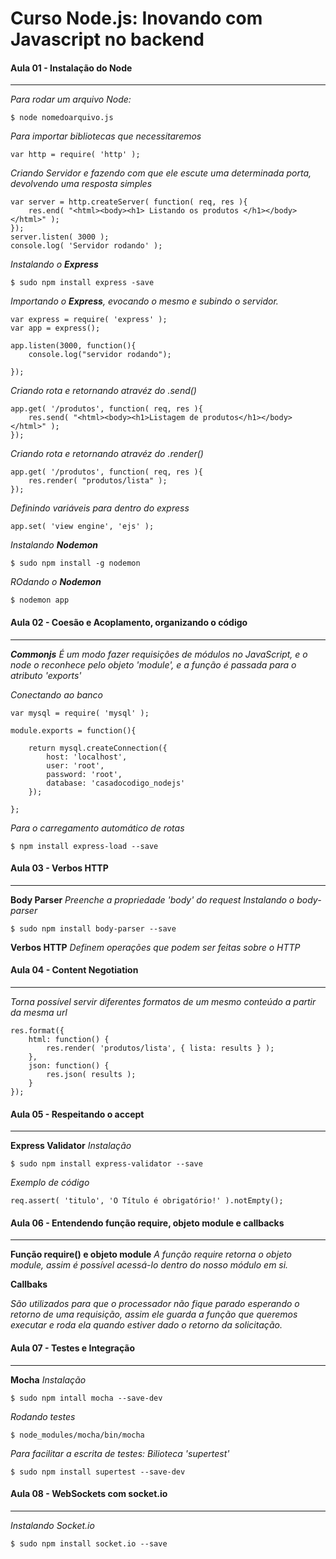 # Curso Node.js: Inovando com Javascript no backend


#### Aula 01 - Instalação do Node
-------------------------

*Para rodar um arquivo Node:*
```
$ node nomedoarquivo.js
```

*Para importar bibliotecas que necessitaremos*
```
var http = require( 'http' );
```

*Criando Servidor e fazendo com que ele escute uma determinada porta, devolvendo uma resposta simples*

```
var server = http.createServer( function( req, res ){
    res.end( "<html><body><h1> Listando os produtos </h1></body></html>" );
});
server.listen( 3000 );
console.log( 'Servidor rodando' );

```

*Instalando o **Express***
```
$ sudo npm install express -save
```

*Importando o **Express**, evocando o mesmo e subindo o servidor.*
```
var express = require( 'express' );
var app = express();

app.listen(3000, function(){
    console.log("servidor rodando");

});
```
*Criando rota e retornando atravéz do .send()*
```
app.get( '/produtos', function( req, res ){
    res.send( "<html><body><h1>Listagem de produtos</h1></body></html>" );
});

```

*Criando rota e retornando atravéz do .render()*
```
app.get( '/produtos', function( req, res ){
    res.render( "produtos/lista" );    
});

```

*Definindo variáveis para dentro do express*
```
app.set( 'view engine', 'ejs' );
```

*Instalando **Nodemon***
```
$ sudo npm install -g nodemon
```
*ROdando o **Nodemon***
```
$ nodemon app
```

#### Aula 02 - Coesão e Acoplamento, organizando o código
-------------------------
***Commonjs***
*É um modo fazer requisições de módulos no JavaScript, e o node o reconhece pelo objeto 'module', e a função é passada para o atributo 'exports'*

*Conectando ao banco*

```
var mysql = require( 'mysql' );

module.exports = function(){

    return mysql.createConnection({
        host: 'localhost',
        user: 'root',
        password: 'root',
        database: 'casadocodigo_nodejs'
    });

};

```

*Para o carregamento automático de rotas*
```
$ npm install express-load --save
```

#### Aula 03 - Verbos HTTP
-------------------------

**Body Parser**
*Preenche a propriedade 'body' do request*
*Instalando o body-parser*

```
$ sudo npm install body-parser --save
```

**Verbos HTTP**
*Definem operações que podem ser feitas sobre o HTTP*


#### Aula 04 - Content Negotiation
-------------------------
*Torna possível servir diferentes formatos de um mesmo conteúdo a partir da mesma url*

```
res.format({
    html: function() {
        res.render( 'produtos/lista', { lista: results } );
    },
    json: function() {
        res.json( results );
    }
});
```

#### Aula 05 - Respeitando o accept
-------------------------
**Express Validator**
*Instalação*

```
$ sudo npm install express-validator --save
```

*Exemplo de código*

```
req.assert( 'titulo', 'O Título é obrigatório!' ).notEmpty();
```

#### Aula 06 - Entendendo função require, objeto module e callbacks
-------------------------
**Função require() e objeto module**
*A função require retorna o objeto module, assim é possível acessá-lo dentro do nosso módulo em si.*

**Callbaks**

*São utilizados para que o processador não fique parado esperando o retorno de uma requisição, assim ele guarda a função que queremos executar e roda ela quando estiver dado o retorno da solicitação.*


#### Aula 07 - Testes e Integração
-------------------------
**Mocha**
*Instalação*

```
$ sudo npm intall mocha --save-dev
```

*Rodando testes*

```
$ node_modules/mocha/bin/mocha
```

*Para facilitar a escrita de testes: Bilioteca 'supertest'*

```
$ sudo npm install supertest --save-dev
```

#### Aula 08 - WebSockets com socket.io
-------------------------
*Instalando Socket.io*

```
$ sudo npm install socket.io --save
```
